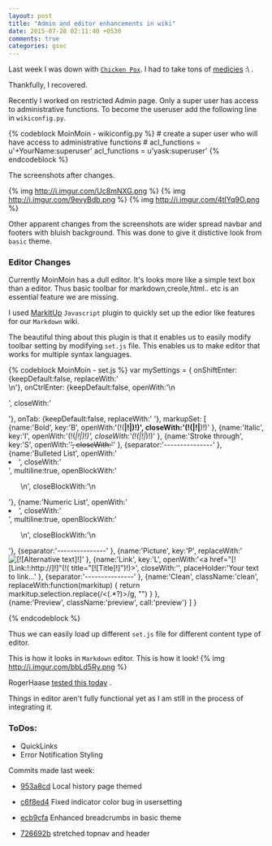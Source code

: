 ```yaml
---
layout: post
title: "Admin and editor enhancements in wiki"
date: 2015-07-28 02:11:40 +0530
comments: true
categories: gsoc
---
```


Last week I was down with [`Chicken Pox`](http://i.imgur.com/79JnSe2.jpg). I had to take tons of [medicies](http://i.imgur.com/tYa4w82.jpg) :\ . 

Thankfully, I recovered.

<!--more-->
Recently I worked on  restricted  Admin page. Only a super user has access to administrative functions. To become the useruser add the following line in `wikiconfig.py`.



{% codeblock MoinMoin - wikiconfig.py %}
    # create a super user who will have access to administrative functions
    # acl_functions = u'+YourName:superuser'
    acl_functions = u'yask:superuser'
{% endcodeblock %}

The screenshots after changes.

{% img http://i.imgur.com/Uc8mNXG.png %}
{% img http://i.imgur.com/9evyBdb.png %}
{% img http://i.imgur.com/4tIYq9O.png %}


Other apparent changes from the screenshots are wider spread navbar and footers with bluish background. This was done to give it distictive look from `basic` theme.

### Editor Changes

Currently MoinMoin has a dull editor. It's looks more like a simple text box than a editor. Thus basic toolbar for markdown,creole,html.. etc is an essential feature we are missing.

I used [MarkItUp](http://markitup.jaysalvat.com/home/) `Javascript` plugin to quickly set up the edior like features for our `Markdown` wiki.


The beautiful thing about this plugin is that it enables us to easily modify toolbar setting by modifying `set.js` file. This enables us to make editor that works for multiple syntax languages.



{% codeblock MoinMoin - set.js %}
var mySettings = {
	onShiftEnter:  	{keepDefault:false, replaceWith:'<br />\n'},
	onCtrlEnter:  	{keepDefault:false, openWith:'\n<p>', closeWith:'</p>'},
	onTab:    		{keepDefault:false, replaceWith:'    '},
	markupSet:  [ 	
		{name:'Bold', key:'B', openWith:'(!(<strong>|!|<b>)!)', closeWith:'(!(</strong>|!|</b>)!)' },
		{name:'Italic', key:'I', openWith:'(!(<em>|!|<i>)!)', closeWith:'(!(</em>|!|</i>)!)'  },
		{name:'Stroke through', key:'S', openWith:'<del>', closeWith:'</del>' },
		{separator:'---------------' },
		{name:'Bulleted List', openWith:'    <li>', closeWith:'</li>', multiline:true, openBlockWith:'<ul>\n', closeBlockWith:'\n</ul>'},
		{name:'Numeric List', openWith:'    <li>', closeWith:'</li>', multiline:true, openBlockWith:'<ol>\n', closeBlockWith:'\n</ol>'},
		{separator:'---------------' },
		{name:'Picture', key:'P', replaceWith:'<img src="[![Source:!:http://]!]" alt="[![Alternative text]!]" />' },
		{name:'Link', key:'L', openWith:'<a href="[![Link:!:http://]!]"(!( title="[![Title]!]")!)>', closeWith:'</a>', placeHolder:'Your text to link...' },
		{separator:'---------------' },
		{name:'Clean', className:'clean', replaceWith:function(markitup) { return markitup.selection.replace(/<(.*?)>/g, "") } },		
		{name:'Preview', className:'preview',  call:'preview'}
	]
}

{% endcodeblock %}

Thus we can easily load up different `set.js` file for different content type of editor. 

This is how it looks in `Markdown` editor.
This is how it look!
{% img http://i.imgur.com/bbLd5Ry.png %}

RogerHaase [tested this today](https://moinmo.in/MoinMoinChat/Logs/moin-dev/2015-07-27) .

Things in editor aren't fully functional yet as I am still in the process of integrating it.

### ToDos:
* QuickLinks
* Error Notification Styling

Commits made last week:



* [953a8cd](https://bitbucket.org/yask123/moin-2.0/commits/953a8cd57e3666df121ec5895af35586270af2f9) Local history page themed


* [c6f8ed4](https://bitbucket.org/yask123/moin-2.0/commits/c6f8ed45766b18d13b11df51542da23313307516) Fixed indicator color bug in usersetting


* [ecb9cfa](https://bitbucket.org/yask123/moin-2.0/commits/ecb9cfa043e67ec529397882f3691bad15155e0c) Enhanced breadcrumbs in basic theme


* [726692b](https://bitbucket.org/yask123/moin-2.0/commits/726692bb2991229baa636833736723f47220b344) stretched topnav and header

